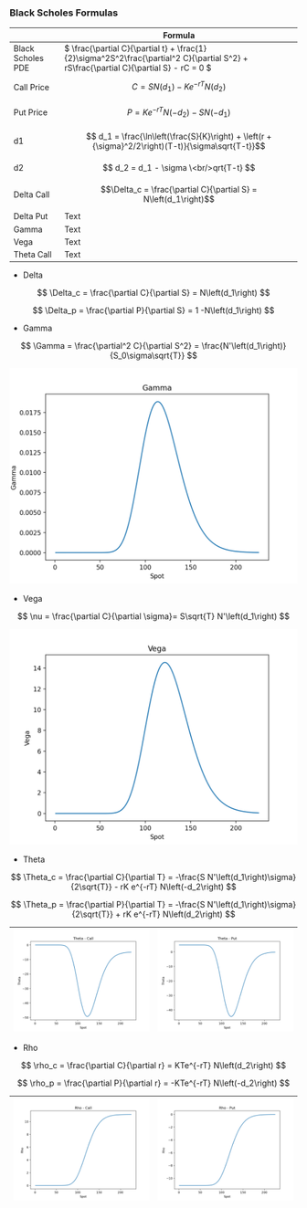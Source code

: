 ### Black Scholes Formulas
|                   | Formula                                                                                                                                |
|-------------------|----------------------------------------------------------------------------------------------------------------------------------------|
| Black Scholes PDE | $ \frac{\partial C}{\partial t} + \frac{1}{2}\sigma^2S^2\frac{\partial^2 C}{\partial S^2} + rS\frac{\partial C}{\partial S} - rC = 0 $ |
| Call Price        | $$ C = S N\left(d_1\right) - K e^{-rT} N\left(d_2\right)$$                                                                             |
| Put Price         | $$ P = K e^{-rT} N\left(-d_2\right) - S N\left(-d_1\right) $$                                                                          |
| d1                | $$ d_1 = \frac{\ln\left(\frac{S}{K}\right) + \left(r + {\sigma}^2/2\right)(T-t)}{\sigma\sqrt{T-t}}$$                                   |
| d2                | $$ d_2 = d_1 - \sigma \<br/>qrt{T-t} $$                                                                                                |
| Delta Call        | $$\Delta_c = \frac{\partial C}{\partial S} = N\left(d_1\right)$$                                                                       |
| Delta Put         | Text                                                                                                                                   |
| Gamma             | Text                                                                                                                                   |
| Vega              | Text                                                                                                                                   |
| Theta Call        | Text                                                                                                                                   |

- Delta

$$
\Delta_c = \frac{\partial C}{\partial S} = N\left(d_1\right)
$$

$$
\Delta_p = \frac{\partial P}{\partial S} = 1 -N\left(d_1\right)
$$
   

- Gamma

$$
\Gamma = \frac{\partial^2 C}{\partial S^2} = \frac{N'\left(d_1\right)}{S_0\sigma\sqrt{T}}
$$

![](figures/options/gamma.png)

- Vega

$$
\nu = \frac{\partial C}{\partial \sigma}= S\sqrt{T} N'\left(d_1\right)
$$

![](figures/options/vega.png)

- Theta

$$
\Theta_c = \frac{\partial C}{\partial T} = -\frac{S N'\left(d_1\right)\sigma}{2\sqrt{T}} - rK e^{-rT} N\left(-d_2\right)
$$

$$
\Theta_p = \frac{\partial P}{\partial T} = -\frac{S N'\left(d_1\right)\sigma}{2\sqrt{T}} + rK e^{-rT} N\left(d_2\right)
$$

| ![](figures/options/theta_call.png) | ![](figures/options/theta_put.png) |
|:------------------------------:|:-----------------------------:|

- Rho

$$
\rho_c = \frac{\partial C}{\partial r} = KTe^{-rT} N\left(d_2\right)
$$

$$
\rho_p = \frac{\partial P}{\partial r} = -KTe^{-rT} N\left(-d_2\right)
$$

| ![](figures/options/rho_call.png) | ![](figures/options/rho_put.png) |
|:----------------------------:|:---------------------------:|